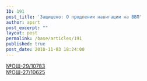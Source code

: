 ```yaml
---
ID: 191
post_title: 'Защищено: О продлении навигации на ВВП'
author: apsrt
post_excerpt: ""
layout: post
permalink: /base/articles/191
published: true
post_date: 2010-11-03 18:24:00
---
```

<a href="http://www.apsrt.ru/docs/p-1.pdf">№ОШ-29/10783</a><br />
<a href="http://www.apsrt.ru/docs/p-2.doc">№ОШ-27/10625</a>